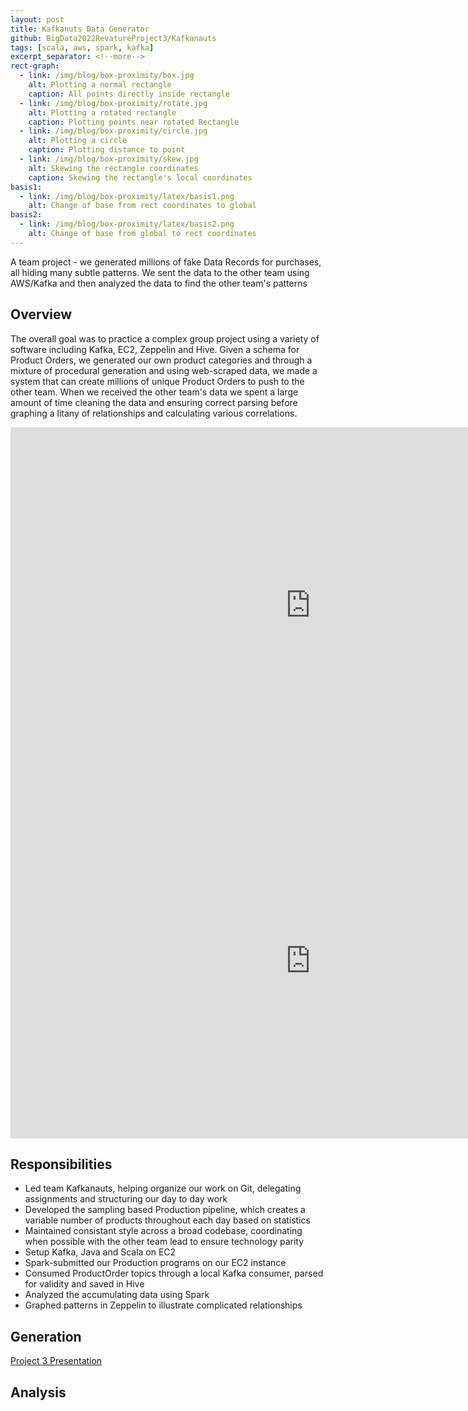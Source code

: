 ```yaml
---
layout: post
title: Kafkanuts Data Generator
github: BigData2022RevatureProject3/Kafkanauts
tags: [scala, aws, spark, kafka]
excerpt_separator: <!--more-->
rect-graph:
  - link: /img/blog/box-proximity/box.jpg
    alt: Plotting a normal rectangle
    caption: All points directly inside rectangle
  - link: /img/blog/box-proximity/rotate.jpg
    alt: Plotting a rotated rectangle
    caption: Plotting points near rotated Rectangle
  - link: /img/blog/box-proximity/circle.jpg
    alt: Plotting a circle
    caption: Plotting distance to point
  - link: /img/blog/box-proximity/skew.jpg
    alt: Skewing the rectangle coordinates
    caption: Skewing the rectangle's local coordinates
basis1:
  - link: /img/blog/box-proximity/latex/basis1.png
    alt: Change of base from rect coordinates to global
basis2:
  - link: /img/blog/box-proximity/latex/basis2.png
    alt: Change of base from global to rect coordinates
---
```

A team project - we generated millions of fake Data Records for purchases, all hiding many subtle patterns. We sent the data to the other team using AWS/Kafka and then analyzed the data to find the other team's patterns
<!--more-->
## Overview
The overall goal was to practice a complex group project using a variety of software including Kafka, EC2, Zeppelin and Hive. Given a schema for Product Orders, we generated our own product categories and through a mixture of procedural generation and using web-scraped data, we made a system that can create millions of unique Product Orders to push to the other team. When we received the other team's data we spent a large amount of time cleaning the data and ensuring correct parsing before graphing a litany of relationships and calculating various correlations.

<iframe src="https://docs.google.com/presentation/d/e/2PACX-1vSkine3a1v985RiGu9A_LJw0z1aYP8GgSBgcERGdvf-eWwpYfq5LgbyONVOU9kQgR3XlFVxqsBsdM1f/embed?start=false&loop=false&delayms=3000" frameborder="0" width="960" height="569" allowfullscreen="true" mozallowfullscreen="true" webkitallowfullscreen="true"></iframe>

<div class="row">
<div class="col-xs-12">
<div class="videowrapper">
<iframe src="https://docs.google.com/presentation/d/e/2PACX-1vSkine3a1v985RiGu9A_LJw0z1aYP8GgSBgcERGdvf-eWwpYfq5LgbyONVOU9kQgR3XlFVxqsBsdM1f/embed?start=false&loop=false&delayms=3000" frameborder="0" width="960" height="569" allowfullscreen="true" mozallowfullscreen="true" webkitallowfullscreen="true"></iframe>
</div>
</div>
</div>

## Responsibilities
- Led team Kafkanauts, helping organize our work on Git, delegating assignments and structuring our day to
day work
- Developed the sampling based Production pipeline, which creates a variable number of products
throughout each day based on statistics
- Maintained consistant style across a broad codebase, coordinating when possible with the other team lead
to ensure technology parity
- Setup Kafka, Java and Scala on EC2
- Spark-submitted our Production programs on our EC2 instance
- Consumed ProductOrder topics through a local Kafka consumer, parsed for validity and saved in Hive
- Analyzed the accumulating data using Spark
- Graphed patterns in Zeppelin to illustrate complicated relationships

## Generation
[Project 3 Presentation](https://docs.google.com/presentation/d/1vBWljFKTjJFPu2C5iXkt68N7Pxm5_YPHWJjlTE-_s10/edit#slide=id.p)

## Analysis

